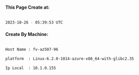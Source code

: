 
   
#### This Page Create at:

```bash

2023-10-26 - 05:39:53 UTC

```

#### Create By Machine:

```bash

Host Name : fv-az507-96

platform  : Linux-6.2.0-1014-azure-x86_64-with-glibc2.35

Ip Local  : 10.1.0.155

```

